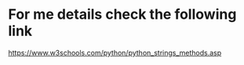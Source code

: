 # For me details check the following link  
https://www.w3schools.com/python/python_strings_methods.asp  
